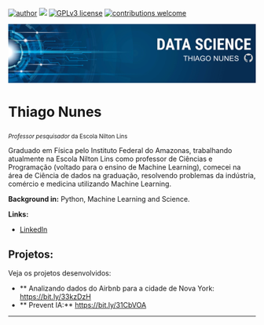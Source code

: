 [![author](https://img.shields.io/badge/author-ThiagoNunes-red.svg)](https://www.linkedin.com/in/prof-thiago-nunes) [![](https://img.shields.io/badge/Python-3.9+-blue.svg)](https://www.python.org/downloads/release/python-395/) [![GPLv3 license](https://img.shields.io/badge/License-GPLv3-blue.svg)](https://perso.crans.org/besson/LICENSE.html) [![contributions welcome](https://img.shields.io/badge/contributions-welcome-brightgreen.svg?style=flat)](https://github.com/prof-Thiago-Nunes/Projetos-data-science-/issues)

<p align="center">
  <img src="Banner oficial.png" >
</p>

# Thiago Nunes
<sub>*Professor pesquisador* da Escola Nilton Lins 

Graduado em Física pelo Instituto Federal do Amazonas, trabalhando atualmente na Escola Nilton Lins como professor de Ciências e Programação (voltado para o ensino de Machine Learning), comecei na área de Ciência de dados na graduação, resolvendo problemas da indústria, comércio e medicina utilizando Machine Learning.


**Background in:** Python, Machine Learning and Science.

**Links:**
* [LinkedIn](https://www.linkedin.com/in/prof-thiago-nunes)


## Projetos:
Veja os projetos desenvolvidos:
* ** Analizando dados do Airbnb para a cidade de Nova York: https://bit.ly/33kzDzH
* ** Prevent IA:** https://bit.ly/31CbVOA

---
